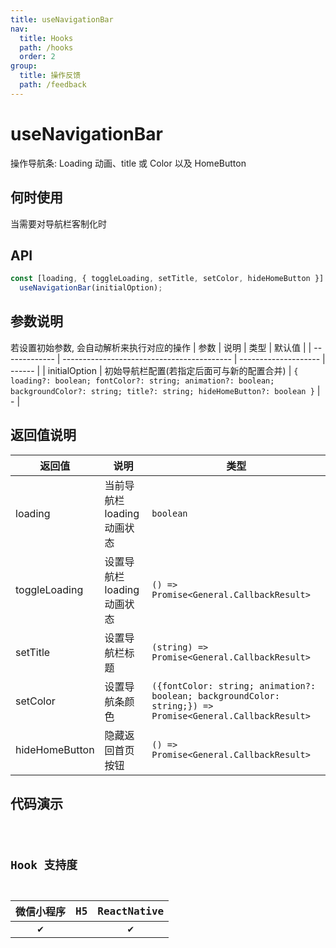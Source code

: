 ```yaml
---
title: useNavigationBar
nav:
  title: Hooks
  path: /hooks
  order: 2
group:
  title: 操作反馈
  path: /feedback
---
```


# useNavigationBar

操作导航条: Loading 动画、title 或 Color 以及 HomeButton

## 何时使用

当需要对导航栏客制化时

## API

```jsx | pure
const [loading, { toggleLoading, setTitle, setColor, hideHomeButton }] =
  useNavigationBar(initialOption);
```

## 参数说明

若设置初始参数, 会自动解析来执行对应的操作
| 参数 | 说明 | 类型 | 默认值 |
| ------------- | ------------------------------------------ | -------------------- | ------ |
| initialOption | 初始导航栏配置(若指定后面可与新的配置合并) | `{ loading?: boolean; fontColor?: string; animation?: boolean; backgroundColor?: string; title?: string; hideHomeButton?: boolean }` | - |

## 返回值说明

| 返回值         | 说明                        | 类型                                                                                                      |
| -------------- | --------------------------- | --------------------------------------------------------------------------------------------------------- |
| loading        | 当前导航栏 loading 动画状态 | `boolean`                                                                                                 |
| toggleLoading  | 设置导航栏 loading 动画状态 | `() => Promise<General.CallbackResult>`                                                                   |
| setTitle       | 设置导航栏标题              | `(string) => Promise<General.CallbackResult>`                                                             |
| setColor       | 设置导航条颜色              | `({fontColor: string; animation?: boolean; backgroundColor: string;}) => Promise<General.CallbackResult>` |
| hideHomeButton | 隐藏返回首页按钮            | `() => Promise<General.CallbackResult>`                                                                   |

## 代码演示

<code src="@pages/useNavigationBar" />

## Hook 支持度

| 微信小程序 | H5  | ReactNative |
| :--------: | :-: | :---------: |
|     ✔️     |     |     ✔️      |
